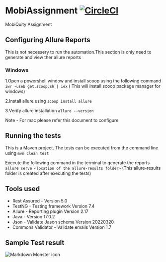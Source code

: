 # MobiAssignment [![CircleCI](https://circleci.com/gh/PnxLasantha/MobiAssignment/tree/master.svg?style=svg&circle-token=1d3b561ce32b809871b71e2f15211b8e284a8047)](https://circleci.com/gh/PnxLasantha/MobiAssignment/tree/master)

MobiQuity Assignment

## Configuring Allure Reports

This is not necessery to run the automation.This section is only need to generate and view ther allure reports

### Windows

1.Open a powershell window and install scoop using the following command `iwr -useb get.scoop.sh | iex` ( This will
install scoop package manager for windows)

2.Install allure using `scoop install allure`

3.Verify allure installation `allure --version`

Note - For mac please refer this document to configure

## Running the tests

This is a Maven project. The tests can be executed from the command line using `mvn clean test`

Execute the following command in the terminal to generate the
reports `allure serve <location of the allure-results folder>` (This allure-results folder is created after executing
the tests)

## Tools used

- Rest Assured - Version 5.0
- TestNG - Testing framework Version 7.4
- Allure - Reporting plugin Version 2.17
- Java - Version 17.0.2
- Json - Validate Jason schema Version 20220320
- Commons Validator - Validate emails Version 1.7

## Sample Test result

<img src="https://i.ibb.co/2kFTH4J/tr.png"
     alt="Markdown Monster icon"
     style="float: left; margin-right: 10px;" />
